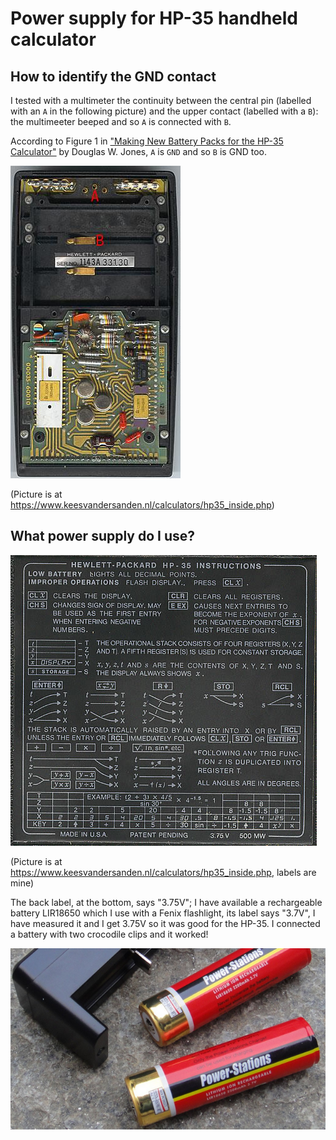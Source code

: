 # Power supply for HP-35 handheld calculator

## How to identify the GND contact
I tested with a multimeter the continuity between the central
pin (labelled with an `A` in the following picture) and the upper contact
(labelled with a `B`): the multimeeter beeped and so `A` is connected with `B`.

According to Figure 1 in ["Making New Battery Packs for the HP-35 Calculator"](http://homepage.divms.uiowa.edu/~jones/hp/battery/) by Douglas W. Jones, `A` is `GND` and so `B` is GND too.

![Inside of the HP-35 handheld calculator, picture courtesy of Kees van der Sanden](HP35_1143A33130_inside_01.jpg)

(Picture is at https://www.keesvandersanden.nl/calculators/hp35_inside.php)

## What power supply do I use?
![Back label of the HP-35 handheld calculator, picture courtesy of Kees van der Sanden](HP35_1302S48386_backlabel.jpg)

(Picture is at https://www.keesvandersanden.nl/calculators/hp35_inside.php, labels are mine)

The back label, at the bottom, says "3.75V"; I have available a rechargeable battery LIR18650 which I use with a Fenix flashlight, its label says "3.7V", I have measured it and I get 3.75V so it was good for the HP-35.
I connected a battery  with two crocodile clips and it worked!

![Rechargeable battery LIR18650 by "Power-Stations"](battery_power_stations_LIR18650.png)
